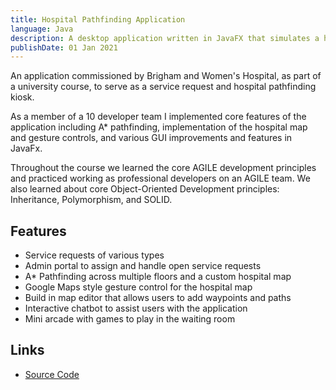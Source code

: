 ```yaml
---
title: Hospital Pathfinding Application
language: Java
description: A desktop application written in JavaFX that simulates a hospital kiosk to help patients find their way through the hospital
publishDate: 01 Jan 2021
---
```


An application commissioned by Brigham and Women's Hospital, as part of a university course, to serve as a service request and hospital pathfinding kiosk.

As a member of a 10 developer team I implemented core features of the application including A\* pathfinding, implementation of the hospital map and gesture controls, and various GUI improvements and features in JavaFx.

Throughout the course we learned the core AGILE development principles and practiced working as professional developers on an AGILE team. We also learned about core Object-Oriented Development principles: Inheritance, Polymorphism, and SOLID.

## Features

- Service requests of various types
- Admin portal to assign and handle open service requests
- A\* Pathfinding across multiple floors and a custom hospital map
- Google Maps style gesture control for the hospital map
- Build in map editor that allows users to add waypoints and paths
- Interactive chatbot to assist users with the application
- Mini arcade with games to play in the waiting room

## Links

- [Source Code](https://github.com/AxBolduc/BW-Hospital-Application)

